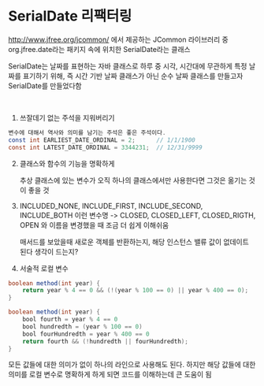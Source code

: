 # SerialDate 리팩터링

http://www.jfree.org/jcommon/ 에서 제공하는 JCommon 라이브러리 중 org.jfree.date라는 패키지 속에 위치한 SerialDate라는 클래스

SerialDate는 날짜를 표현하는 자바 클래스로 하루 중 시각, 시간대에 무관하게 특정 날짜를 표기하기 위해, 즉 시간 기반 날짜 클래스가 아닌 순수 날짜 클래스를 만들고자 SerialDate를 만들었다함

<br>

1. 쓰잘데기 없는 주석을 지워버리기
```java
변수에 대해서 역사와 의미를 남기는 주석은 좋은 주석이다.
const int EARLIEST_DATE_ORDINAL = 2;      // 1/1/1900
const int LATEST_DATE_ORDINAL = 3344231;  // 12/31/9999
```
2. 클래스와 함수의 기능을 명확하게

   추상 클래스에 있는 변수가 오직 하나의 클래스에서만 사용한다면 그것은 옮기는 것이 좋을 것

3. INCLUDED_NONE, INCLUDE_FIRST, INCLUDE_SECOND, INCLUDE_BOTH 이런 변수명 -> CLOSED, CLOSED_LEFT, CLOSED_RIGTH, OPEN 와 이름을 변경했을 때 조금 더 쉽게 이해쉬움

    매서드를 보았을때 새로운 객체를 반환하는지, 해당 인스턴스 밸류 값이 없데이트 된다 생각이 드는지?

4. 서술적 로컬 변수

```java
boolean method(int year) {
    return year % 4 == 0 && (!(year % 100 == 0) || year % 400 == 0);
}

boolean method(int year) {
    bool fourth = year % 4 == 0
    bool hundredth = (year % 100 == 0)
    bool fourHundredth = year % 400 == 0
    return fourth && (!hundredth || fourHundredth);
}
```
모든 값들에 대한 의미가 없이 하나의 라인으로 사용해도 된다. 하지만 해당 값들에 대한 의미를 로컬 변수로 명확하게 하게 되면 코드를 이해하는데 큰 도움이 됨
